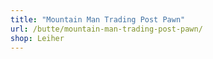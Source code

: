 ```yaml
---
title: "Mountain Man Trading Post Pawn"
url: /butte/mountain-man-trading-post-pawn/
shop: Leiher
---
```

